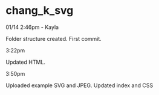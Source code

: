 # chang_k_svg

01/14 2:46pm - Kayla

Folder structure created. First commit.

3:22pm

Updated HTML.

3:50pm

Uploaded example SVG and JPEG. Updated index and CSS

